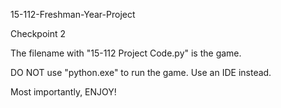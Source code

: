 15-112-Freshman-Year-Project

Checkpoint 2

The filename with "15-112 Project Code.py" is the game.

DO NOT use "python.exe" to run the game. Use an IDE instead.

Most importantly, ENJOY!
